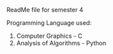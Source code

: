 ReadMe file for semester 4

Programming Language used:
1) Computer Graphics - C
2) Analysis of Algorithms - Python
